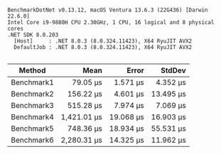 ```

BenchmarkDotNet v0.13.12, macOS Ventura 13.6.3 (22G436) [Darwin 22.6.0]
Intel Core i9-9880H CPU 2.30GHz, 1 CPU, 16 logical and 8 physical cores
.NET SDK 8.0.203
  [Host]     : .NET 8.0.3 (8.0.324.11423), X64 RyuJIT AVX2
  DefaultJob : .NET 8.0.3 (8.0.324.11423), X64 RyuJIT AVX2


```
| Method     | Mean        | Error     | StdDev    |
|----------- |------------:|----------:|----------:|
| Benchmark1 |    79.05 μs |  1.571 μs |  4.352 μs |
| Benchmark2 |   156.22 μs |  4.601 μs | 13.495 μs |
| Benchmark3 |   515.28 μs |  7.974 μs |  7.069 μs |
| Benchmark4 | 1,421.01 μs | 19.068 μs | 16.903 μs |
| Benchmark5 |   748.36 μs | 18.934 μs | 55.531 μs |
| Benchmark6 | 2,280.31 μs | 14.325 μs | 11.962 μs |
